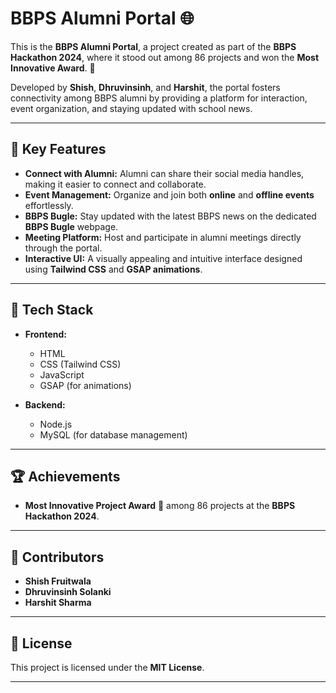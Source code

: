 # BBPS Alumni Portal 🌐  

This is the **BBPS Alumni Portal**, a project created as part of the **BBPS Hackathon 2024**, where it stood out among 86 projects and won the **Most Innovative Award**. 🎉  

Developed by **Shish**, **Dhruvinsinh**, and **Harshit**, the portal fosters connectivity among BBPS alumni by providing a platform for interaction, event organization, and staying updated with school news.  

---

## 🌟 **Key Features**  

- **Connect with Alumni:** Alumni can share their social media handles, making it easier to connect and collaborate.  
- **Event Management:** Organize and join both **online** and **offline events** effortlessly.  
- **BBPS Bugle:** Stay updated with the latest BBPS news on the dedicated **BBPS Bugle** webpage.  
- **Meeting Platform:** Host and participate in alumni meetings directly through the portal.  
- **Interactive UI:** A visually appealing and intuitive interface designed using **Tailwind CSS** and **GSAP animations**.  

---

## 🔧 **Tech Stack**  

- **Frontend:**  
  - HTML  
  - CSS (Tailwind CSS)  
  - JavaScript  
  - GSAP (for animations)  

- **Backend:**  
  - Node.js  
  - MySQL (for database management)  

---

## 🏆 **Achievements**  

- **Most Innovative Project Award** 🏅 among 86 projects at the **BBPS Hackathon 2024**.  

---

## 🤝 **Contributors**  

- **Shish Fruitwala**  
- **Dhruvinsinh Solanki**  
- **Harshit Sharma**  

---

## 📄 **License**  

This project is licensed under the **MIT License**.  

---
